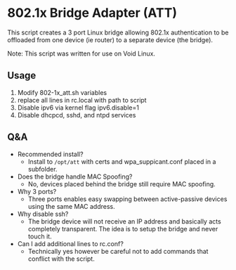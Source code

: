 # 802.1x Bridge Adapter (ATT)

This script creates a 3 port Linux bridge allowing 802.1x authentication to be offloaded from one device (ie router) to a separate device (the bridge).

Note: This script was written for use on Void Linux.

## Usage
1) Modify 802-1x_att.sh variables
2) replace all lines in rc.local with path to script
3) Disable ipv6 via kernel flag ipv6.disable=1
4) Disable dhcpcd, sshd, and ntpd services


## Q&A
- Recommended install?
  - Install to `/opt/att` with certs and wpa_suppicant.conf placed in a subfolder.
- Does the bridge handle MAC Spoofing?
  - No, devices placed behind the bridge still require MAC spoofing.
- Why 3 ports?
  - Three ports enables easy swapping between active-passive devices using the same MAC address.
- Why disable ssh?
  - The bridge device will not receive an IP address and basically acts completely transparent. The idea is to setup the bridge and never touch it.
- Can I add additional lines to rc.conf?
  - Technically yes however be careful not to add commands that conflict with the script.
